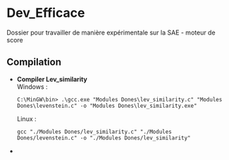 # Dev_Efficace
Dossier pour travailler de manière expérimentale sur la SAE - moteur de score

## Compilation

- **Compiler Lev_similarity**
    <br>Windows :
    ```
    C:\MinGW\bin> .\gcc.exe "Modules Dones\lev_similarity.c" "Modules Dones\levenstein.c" -o "Modules Dones\lev_similarity.exe"
    ```
    Linux :
    ```
    gcc "./Modules Dones/lev_similarity.c" "./Modules Dones/levenstein.c" -o "./Modules Dones/lev_similarity"
    ```
- 

